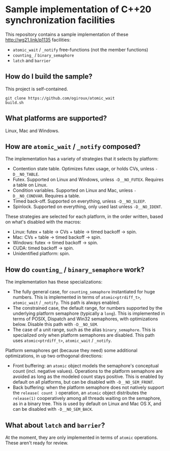 # Sample implementation of C++20 synchronization facilities

This repository contains a sample implementation of these http://wg21.link/p1135 facilities:

* `atomic_wait` / `_notify` free-functions (not the member functions)
* `counting_` / `binary_semaphore`
* `latch` and `barrier`

## How do I build the sample?

This project is self-contained.

```
git clone https://github.com/ogiroux/atomic_wait
build.sh
```

## What platforms are supported?

Linux, Mac and Windows.

## How are `atomic_wait` / `_notify` composed?

The implementation has a variety of strategies that it selects by platform:
 * Contention state table. Optimizes futex usage, or holds CVs, unless `-D__NO_TABLE`.
 * Futex. Supported on Linux and Windows, unless `-D__NO_FUTEX`. Requires a table on Linux.
 * Condition variables. Supported on Linux and Mac, unless `-D__NO_CONDVAR`. Requires a table.
 * Timed back-off. Supported on everything, unless `-D__NO_SLEEP`.
 * Spinlock. Supported on everything, only used last unless `-D__NO_IDENT`.

These strategies are selected for each platform, in the order written, based on what's disabled with the macros:
 * Linux: futex + table -> CVs + table -> timed backoff -> spin.
 * Mac: CVs + table -> timed backoff -> spin.
 * Windows: futex -> timed backoff -> spin.
 * CUDA: timed backoff -> spin.
 * Unidentified platform: spin.

## How do `counting_` / `binary_semaphore` work?

The implementation has these specializations:

* The fully general case, for `counting_semaphore` instantiated for huge numbers. This is implemented in terms of `atomic<ptrdiff_t>`, `atomic_wait` / `_notify`. This path is always enabled.
* The constrained case, the default range, for numbers supported by the underlying platform semaphore (typically a `long`). This is implemented in terms of POSIX, Dispatch and Win32 semaphores, with optimizations below. Disable this path with `-D__NO_SEM`.
* The case of a unit range, such as the alias `binary_semaphore`. This is specialized only when platform semaphores are disabled. This path uses `atomic<ptrdiff_t>`, `atomic_wait` / `_notify`.

Platform semaphores get (because they need) some additional optimizations, in up two orthogonal directions:

* Front buffering: an `atomic` object models the semaphore's conceptual count (incl. negative values). Operations to the platform semaphore are avoided as long as the modeled count stays positive. This is enabled by default on all platforms, but can be disabled with `-D__NO_SEM_FRONT`.
* Back buffering: when the platform semaphore does not natively support the `release( count )` operation, an `atomic` object distributes the `release(1)` cooperatively among all threads waiting on the semaphore, as in a binary tree. This is used by default on Linux and Mac OS X, and can be disabled with `-D__NO_SEM_BACK`.

## What about `latch` and `barrier`?

At the moment, they are only implemented in terms of `atomic` operations. These aren't ready for review.
